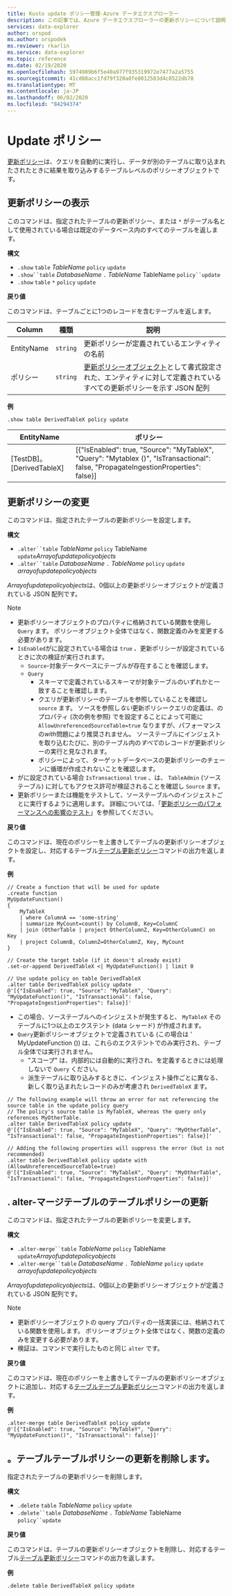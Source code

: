 ```yaml
---
title: Kusto update ポリシー管理-Azure データエクスプローラー
description: この記事では、Azure データエクスプローラーの更新ポリシーについて説明します。
services: data-explorer
author: orspod
ms.author: orspodek
ms.reviewer: rkarlin
ms.service: data-explorer
ms.topic: reference
ms.date: 02/19/2020
ms.openlocfilehash: 5974909b6f5e40a977f935319972e7477a2a5755
ms.sourcegitcommit: 41cd88acc1fd79f320a8fe8012583d4c8522db78
ms.translationtype: MT
ms.contentlocale: ja-JP
ms.lasthandoff: 06/02/2020
ms.locfileid: "84294374"
---
```

# <a name="update-policy"></a>Update ポリシー

[更新ポリシー](updatepolicy.md)は、クエリを自動的に実行し、データが別のテーブルに取り込まれたされたときに結果を取り込みするテーブルレベルのポリシーオブジェクトです。

## <a name="show-update-policy"></a>更新ポリシーの表示

このコマンドは、指定されたテーブルの更新ポリシー、または `*` がテーブル名として使用されている場合は既定のデータベース内のすべてのテーブルを返します。

**構文**

* `.show` `table` *TableName* `policy` `update`
* `.show``table` *DatabaseName* `.` *TableName* TableName `policy``update`
* `.show` `table` `*` `policy` `update`

**戻り値**

このコマンドは、テーブルごとに1つのレコードを含むテーブルを返します。

|Column    |種類    |説明                                                                                                                                                           |
|----------|--------|----------------------------------------------------------------------------------------------------------------------------------------------------------------------|
|EntityName|`string`|更新ポリシーが定義されているエンティティの名前                                                                                                                |
|ポリシー  |`string`|[更新ポリシーオブジェクト](updatepolicy.md#the-update-policy-object)として書式設定された、エンティティに対して定義されているすべての更新ポリシーを示す JSON 配列|

**例**

```kusto
.show table DerivedTableX policy update 
```

|EntityName        |ポリシー                                                                                                                                    |
|------------------|--------------------------------------------------------------------------------------------------------------------------------------------|
|[TestDB]。[DerivedTableX]|[{"IsEnabled": true, "Source": "MyTableX", "Query": "Mytablex ()", "IsTransactional": false, "PropagateIngestionProperties": false}]|

## <a name="alter-update-policy"></a>更新ポリシーの変更

このコマンドは、指定されたテーブルの更新ポリシーを設定します。

**構文**

* `.alter``table` *TableName* `policy` TableName `update`*Arrayofupdatepolicyobjects*
* `.alter``table` *DatabaseName* `.` *TableName* `policy` `update` *arrayofupdatepolicyobjects*

*Arrayofupdatepolicyobjects*は、0個以上の更新ポリシーオブジェクトが定義されている JSON 配列です。

> [!NOTE]
> * 更新ポリシーオブジェクトのプロパティに格納されている関数を使用し `Query` ます。
   ポリシーオブジェクト全体ではなく、関数定義のみを変更する必要があります。
> * `IsEnabled`がに設定されている場合は `true` 、更新ポリシーが設定されているときに次の検証が実行されます。
>    * `Source`-対象データベースにテーブルが存在することを確認します。
>    * `Query` 
>        * スキーマで定義されているスキーマが対象テーブルのいずれかと一致することを確認します。
>        * クエリが更新ポリシーのテーブルを参照していることを確認し `source` ます。 
        ソースを参照し*ない*更新ポリシークエリの定義は、のプロパティ (次の例を参照) でを設定することによって可能に `AllowUnreferencedSourceTable=true` なりますが、パフォーマンスの*with*問題により推奨されません。 ソーステーブルにインジェストを取り込むたびに、別のテーブル内の*すべて*のレコードが更新ポリシーの実行と見なされます。
 >       * ポリシーによって、ターゲットデータベースの更新ポリシーのチェーンに循環が作成されないことを確認します。
 > * がに設定されている場合 `IsTransactional` `true` 、は、 `TableAdmin` (ソーステーブル) に対してもアクセス許可が検証されることを確認し `Source` ます。
 > * 更新ポリシーまたは機能をテストして、ソーステーブルへのインジェストごとに実行するように適用します。 詳細については、「[更新ポリシーのパフォーマンスへの影響のテスト](updatepolicy.md#testing-an-update-policys-performance-impact)」を参照してください。

**戻り値**

このコマンドは、現在のポリシーを上書きしてテーブルの更新ポリシーオブジェクトを設定し、対応するテーブル[テーブル更新ポリシー](#show-update-policy)コマンドの出力を返します。

**例**

```kusto
// Create a function that will be used for update
.create function 
MyUpdateFunction()
{
    MyTableX
    | where ColumnA == 'some-string'
    | summarize MyCount=count() by ColumnB, Key=ColumnC
    | join (OtherTable | project OtherColumnZ, Key=OtherColumnC) on Key
    | project ColumnB, ColumnZ=OtherColumnZ, Key, MyCount
}

// Create the target table (if it doesn't already exist)
.set-or-append DerivedTableX <| MyUpdateFunction() | limit 0

// Use update policy on table DerivedTableX
.alter table DerivedTableX policy update
@'[{"IsEnabled": true, "Source": "MyTableX", "Query": "MyUpdateFunction()", "IsTransactional": false, "PropagateIngestionProperties": false}]'
```

* この場合、ソーステーブルへのインジェストが発生すると、 `MyTableX` そのテーブルに1つ以上のエクステント (data シャード) が作成されます。
* `Query`更新ポリシーオブジェクトで定義されている (この場合は ' MyUpdateFunction ()) は、これらのエクステントでのみ実行され、テーブル全体では実行されません。
  * "スコープ" は、内部的には自動的に実行され、を定義するときには処理しないで `Query` ください。
  * 派生テーブルに取り込みするときに、インジェスト操作ごとに異なる、新しく取り込まれたレコードのみが考慮され `DerivedTableX` ます。

```kusto
// The following example will throw an error for not referencing the source table in the update policy query
// The policy's source table is MyTableX, whereas the query only references MyOtherTable. 
.alter table DerivedTableX policy update
@'[{"IsEnabled": true, "Source": "MyTableX", "Query": "MyOtherTable", "IsTransactional": false, "PropagateIngestionProperties": false}]'

// Adding the following properties will suppress the error (but is not recommended)
.alter table DerivedTableX policy update with (AllowUnreferencedSourceTable=true)
@'[{"IsEnabled": true, "Source": "MyTableX", "Query": "MyOtherTable", "IsTransactional": false, "PropagateIngestionProperties": false}]'

```

## <a name="alter-merge-table-table-policy-update"></a>. alter-マージテーブルのテーブルポリシーの更新

このコマンドは、指定されたテーブルの更新ポリシーを変更します。

**構文**

* `.alter-merge``table` *TableName* `policy` TableName `update`*Arrayofupdatepolicyobjects*
* `.alter-merge``table` *DatabaseName* `.` *TableName* `policy` `update` *arrayofupdatepolicyobjects*

*Arrayofupdatepolicyobjects*は、0個以上の更新ポリシーオブジェクトが定義されている JSON 配列です。

> [!NOTE]
> * 更新ポリシーオブジェクトの query プロパティの一括実装には、格納されている関数を使用します。 
     ポリシーオブジェクト全体ではなく、関数の定義のみを変更する必要があります。
> * 検証は、コマンドで実行したものと同じ `alter` です。

**戻り値**

このコマンドは、現在のポリシーを上書きしてテーブルの更新ポリシーオブジェクトに追加し、対応する[テーブルテーブル更新ポリシー](#show-update-policy)コマンドの出力を返します。

**例**

```kusto
.alter-merge table DerivedTableX policy update 
@'[{"IsEnabled": true, "Source": "MyTableY", "Query": "MyUpdateFunction()", "IsTransactional": false}]'  
``` 

## <a name="delete-table-table-policy-update"></a>。テーブルテーブルポリシーの更新を削除します。

指定されたテーブルの更新ポリシーを削除します。

**構文**

* `.delete` `table` *TableName* `policy` `update`
* `.delete``table` *DatabaseName* `.` *TableName* TableName `policy``update`

**戻り値**

このコマンドは、テーブルの更新ポリシーオブジェクトを削除し、対応するテーブル[テーブル更新ポリシー](#show-update-policy)コマンドの出力を返します。

**例**

```kusto
.delete table DerivedTableX policy update 
```

